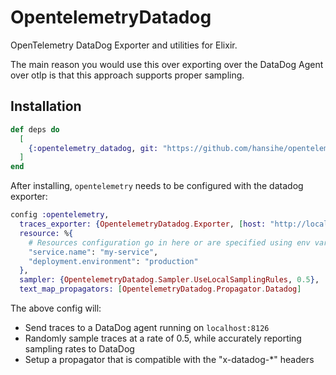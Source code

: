 # OpentelemetryDatadog

OpenTelemetry DataDog Exporter and utilities for Elixir.

The main reason you would use this over exporting over the DataDog Agent over otlp is that this approach supports proper sampling.

## Installation

```elixir
def deps do
  [
    {:opentelemetry_datadog, git: "https://github.com/hansihe/opentelemetry_datadog.git"}
  ]
end
```

After installing, `opentelemetry` needs to be configured with the datadog exporter:

```elixir
config :opentelemetry,
  traces_exporter: {OpentelemetryDatadog.Exporter, [host: "http://localhost", port: 8126]},
  resource: %{
    # Resources configuration go in here or are specified using env variables
    "service.name": "my-service",
    "deployment.environment": "production"
  },
  sampler: {OpentelemetryDatadog.Sampler.UseLocalSamplingRules, 0.5},
  text_map_propagators: [OpentelemetryDatadog.Propagator.Datadog]
```

The above config will:
* Send traces to a DataDog agent running on `localhost:8126`
* Randomly sample traces at a rate of 0.5, while accurately reporting sampling rates to DataDog
* Setup a propagator that is compatible with the "x-datadog-*" headers
